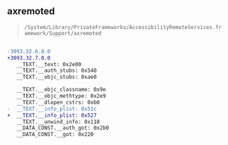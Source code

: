 ## axremoted

> `/System/Library/PrivateFrameworks/AccessibilityRemoteServices.framework/Support/axremoted`

```diff

-3093.32.6.0.0
+3093.32.7.0.0
   __TEXT.__text: 0x2e00
   __TEXT.__auth_stubs: 0x540
   __TEXT.__objc_stubs: 0xae0

   __TEXT.__objc_classname: 0x9e
   __TEXT.__objc_methtype: 0x2e9
   __TEXT.__dlopen_cstrs: 0xb0
-  __TEXT.__info_plist: 0x51c
+  __TEXT.__info_plist: 0x527
   __TEXT.__unwind_info: 0x110
   __DATA_CONST.__auth_got: 0x2b0
   __DATA_CONST.__got: 0x220

```

